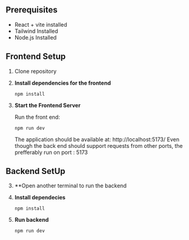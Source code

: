 ## Prerequisites
* React + vite installed
* Tailwind Installed
* Node.js Installed

## Frontend Setup
1. Clone repository
2. **Install dependencies for the frontend**
    ```console
    npm install
    ```

3. **Start the Frontend Server**
   
   Run the front end:
   ```console
   npm run dev
   ```
   The application should be available at: http://localhost:5173/ 
   Even though the back end should support requests from other ports, the prefferably run on port : 5173


## Backend SetUp
3. **Open another terminal to run the backend

4. **Install dependecies**
    ```console
    npm install
    ```
5. **Run backend**
    ```console
    npm run dev
    ```
